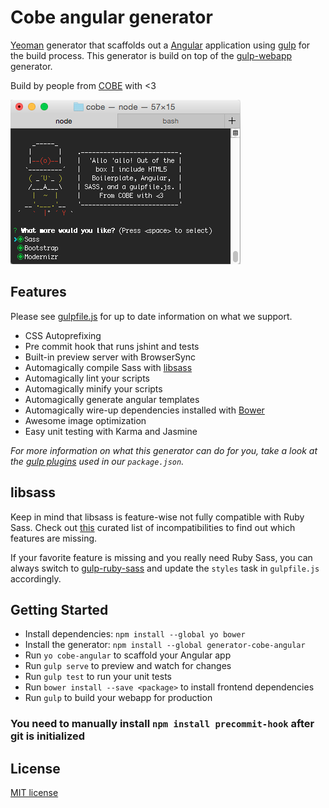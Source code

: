 # Cobe angular generator

[Yeoman](http://yeoman.io) generator that scaffolds out a [Angular](https://angularjs.org/) application using [gulp](http://gulpjs.com/) for the build process. This generator is build on top of the [gulp-webapp](https://github.com/yeoman/generator-gulp-webapp) generator.

Build by people from [COBE](http://cobeisfresh.com/) with <3

![](screenshoot.png)


## Features

Please see [gulpfile.js](app/templates/gulpfile.js) for up to date information on what we support.

* CSS Autoprefixing
* Pre commit hook that runs jshint and tests
* Built-in preview server with BrowserSync
* Automagically compile Sass with [libsass](http://libsass.org)
* Automagically lint your scripts
* Automagically minify your scripts
* Automagically generate angular templates
* Automagically wire-up dependencies installed with [Bower](http://bower.io)
* Awesome image optimization
* Easy unit testing with Karma and Jasmine

*For more information on what this generator can do for you, take a look at the [gulp plugins](app/templates/_package.json) used in our `package.json`.*


## libsass

Keep in mind that libsass is feature-wise not fully compatible with Ruby Sass. Check out [this](http://sass-compatibility.github.io) curated list of incompatibilities to find out which features are missing.

If your favorite feature is missing and you really need Ruby Sass, you can always switch to [gulp-ruby-sass](https://github.com/sindresorhus/gulp-ruby-sass) and update the `styles` task in `gulpfile.js` accordingly.


## Getting Started

- Install dependencies: `npm install --global yo bower`
- Install the generator: `npm install --global generator-cobe-angular`
- Run `yo cobe-angular` to scaffold your Angular app
- Run `gulp serve` to preview and watch for changes
- Run `gulp test` to run your unit tests
- Run `bower install --save <package>` to install frontend dependencies
- Run `gulp` to build your webapp for production
### You need to manually install `npm install precommit-hook` after git is initialized 

## License

[MIT license](http://opensource.org/licenses/MIT)
